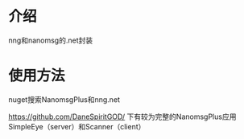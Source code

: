 ﻿# 介绍

nng和nanomsg的.net封装

# 使用方法

nuget搜索NanomsgPlus和nng.net

https://github.com/DaneSpiritGOD/ 下有较为完整的NanomsgPlus应用SimpleEye（server）和Scanner（client）